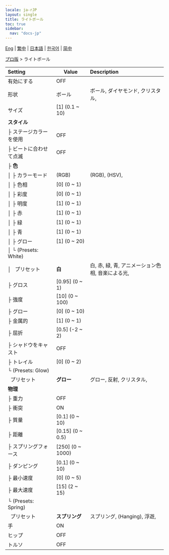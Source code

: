 ```yaml
---
locale: ja-rJP
layout: single
title: ライトボール
toc: true
sidebar:
  nav: "docs-jp"
---
```

[Eng](/dancexr/menu/2025.4/actor/light_ball) | [繁中](/tw/dancexr/menu/2025.4/actor/light_ball) | [日本語](/jp/dancexr/menu/2025.4/actor/light_ball) | [한국어](/kr/dancexr/menu/2025.4/actor/light_ball) | [简中](/zh/dancexr/menu/2025.4/actor/light_ball)

[プロ版](../menu#プロ版) > ライトボール



| Setting | Value | Description |
| :--- | --- | :--- |
| 有効にする | OFF | 
| 形状 | ボール | ボール, ダイヤモンド, クリスタル, 
| サイズ | [1] (0.1 ~ 10) | 
| **スタイル** | | 
| ├&nbsp;ステージカラーを使用 | OFF | 
| ├&nbsp;ビートに合わせて点滅 | OFF | 
| ├&nbsp;**色** | | 
| │&nbsp;├&nbsp;カラーモード | (RGB) | (RGB), (HSV), 
| │&nbsp;├&nbsp;色相 | [0] (0 ~ 1) | 
| │&nbsp;├&nbsp;彩度 | [0] (0 ~ 1) | 
| │&nbsp;├&nbsp;明度 | [1] (0 ~ 1) | 
| │&nbsp;├&nbsp;赤 | [1] (0 ~ 1) | 
| │&nbsp;├&nbsp;緑 | [1] (0 ~ 1) | 
| │&nbsp;├&nbsp;青 | [1] (0 ~ 1) | 
| │&nbsp;├&nbsp;グロー | [1] (0 ~ 20) | 
| │&nbsp;└&nbsp;(Presets: White) || 
| │&nbsp;&nbsp;&nbsp;プリセット | **白** | 白, 赤, 緑, 青, アニメーション色相, 音楽による光,  |
| ├&nbsp;グロス | [0.95] (0 ~ 1) | 
| ├&nbsp;強度 | [10] (0 ~ 100) | 
| ├&nbsp;グロー | [0] (0 ~ 10) | 
| ├&nbsp;金属的 | [1] (0 ~ 1) | 
| ├&nbsp;屈折 | [0.5] (-2 ~ 2) | 
| ├&nbsp;シャドウをキャスト | OFF | 
| ├&nbsp;トレイル | [0] (0 ~ 2) | 
| └&nbsp;(Presets: Glow) || 
| &nbsp;&nbsp;プリセット | **グロー** | グロー, 反射, クリスタル,  |
| **物理** | | 
| ├&nbsp;重力 | OFF | 
| ├&nbsp;衝突 | ON | 
| ├&nbsp;質量 | [0.1] (0 ~ 10) | 
| ├&nbsp;距離 | [0.15] (0 ~ 0.5) | 
| ├&nbsp;スプリングフォース | [250] (0 ~ 1000) | 
| ├&nbsp;ダンピング | [0.1] (0 ~ 10) | 
| ├&nbsp;最小速度 | [0] (0 ~ 5) | 
| ├&nbsp;最大速度 | [15] (2 ~ 15) | 
| └&nbsp;(Presets: Spring) || 
| &nbsp;&nbsp;プリセット | **スプリング** | スプリング, (Hanging), 浮遊,  |
| 手 | ON | 
| ヒップ | OFF | 
| トルソ | OFF | 
